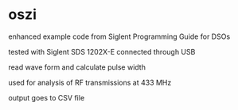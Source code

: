 # oszi
enhanced example code from Siglent Programming Guide for DSOs

tested with Siglent SDS 1202X-E connected through USB

read wave form and calculate pulse width

used for analysis of RF transmissions at 433 MHz

output goes to CSV file

